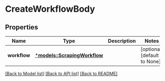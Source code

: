 # CreateWorkflowBody

## Properties
Name | Type | Description | Notes
------------ | ------------- | ------------- | -------------
**workflow** | [***models::ScrapingWorkflow**](ScrapingWorkflow.md) |  | [optional] [default to None]

[[Back to Model list]](../README.md#documentation-for-models) [[Back to API list]](../README.md#documentation-for-api-endpoints) [[Back to README]](../README.md)


